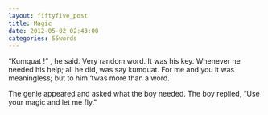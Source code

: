 ```yaml
---
layout: fiftyfive_post
title: Magic
date: 2012-05-02 02:43:00
categories: 55words
---
```


“Kumquat !” , he said. Very random word. It was his key. Whenever he needed his help; all he did, was say kumquat. For me and you it was meaningless; but to him ‘twas more than a word.

The genie appeared and asked what the boy needed. The boy replied, “Use your magic and let me fly."
